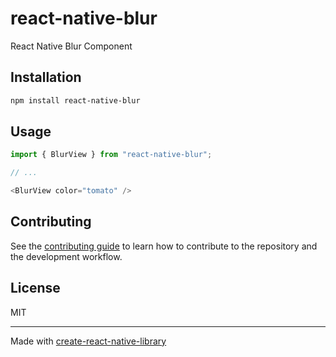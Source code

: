 # react-native-blur

React Native Blur Component

## Installation

```sh
npm install react-native-blur
```

## Usage

```js
import { BlurView } from "react-native-blur";

// ...

<BlurView color="tomato" />
```

## Contributing

See the [contributing guide](CONTRIBUTING.md) to learn how to contribute to the repository and the development workflow.

## License

MIT

---

Made with [create-react-native-library](https://github.com/callstack/react-native-builder-bob)
